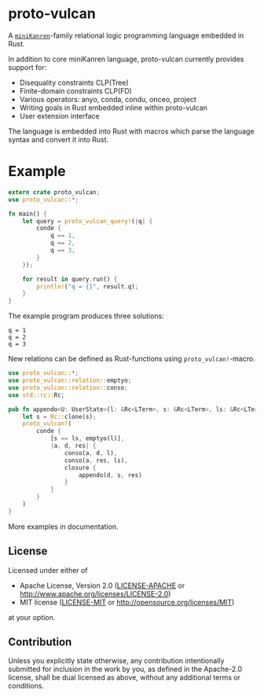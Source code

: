 # proto-vulcan
A [`miniKanren`]-family relational logic programming language embedded in Rust.

In addition to core miniKanren language, proto-vulcan currently provides support for:
* Disequality constraints CLP(Tree)
* Finite-domain constraints CLP(FD)
* Various operators: anyo, conda, condu, onceo, project
* Writing goals in Rust embedded inline within proto-vulcan
* User extension interface

The language is embedded into Rust with macros which parse the language syntax and convert it
into Rust.

[`miniKanren`]: http://minikanren.org


# Example
```rust
extern crate proto_vulcan;
use proto_vulcan::*;

fn main() {
    let query = proto_vulcan_query!(|q| {
        conde {
            q == 1,
            q == 2,
            q == 3,
        }
    });

    for result in query.run() {
        println!("q = {}", result.q);
    }
}
```
The example program produces three solutions:
```text
q = 1
q = 2
q = 3
```

New relations can be defined as Rust-functions using `proto_vulcan!`-macro.
```rust
use proto_vulcan::*;
use proto_vulcan::relation::emptyo;
use proto_vulcan::relation::conso;
use std::rc::Rc;

pub fn appendo<U: UserState>(l: &Rc<LTerm>, s: &Rc<LTerm>, ls: &Rc<LTerm>) -> Rc<dyn Goal<U>> {
    let s = Rc::clone(s);
    proto_vulcan!(
        conde {
            [s == ls, emptyo(l)],
            |a, d, res| {
                conso(a, d, l),
                conso(a, res, ls),
                closure {
                    appendo(d, s, res)
                }
            }
        }
    )
}
```
More examples in documentation.

## License

Licensed under either of

 * Apache License, Version 2.0
   ([LICENSE-APACHE](LICENSE-APACHE) or http://www.apache.org/licenses/LICENSE-2.0)
 * MIT license
   ([LICENSE-MIT](LICENSE-MIT) or http://opensource.org/licenses/MIT)

at your option.

## Contribution

Unless you explicitly state otherwise, any contribution intentionally submitted
for inclusion in the work by you, as defined in the Apache-2.0 license, shall be
dual licensed as above, without any additional terms or conditions.
